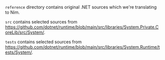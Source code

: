`reference` directory contains original .NET sources which we're translating to Nim.

`src` contains selected sources from
https://github.com/dotnet/runtime/blob/main/src/libraries/System.Private.CoreLib/src/System/.

`tests` contains selected sources from
https://github.com/dotnet/runtime/blob/main/src/libraries/System.Runtime/tests/System/.
